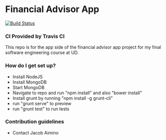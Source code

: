 # Financial Advisor App #
[![Build Status](https://travis-ci.org/jaaimino/financial-advisor-app.svg?branch=master)](https://travis-ci.org/jaaimino/financial-advisor-app)
### CI Provided by Travis CI ###

This repo is for the app side of the financial advisor app project for my final software engineering
course at UD.

### How do I get set up? ###

* Install NodeJS
* Install MongoDB
* Start MongoDB
* Navigate to repo and run "npm install" and also "bower install"
* Install grunt by running "npm install -g grunt-cli"
* run "grunt serve" to preview
* run "grunt test" to run tests

### Contribution guidelines ###

* Contact Jacob Aimino

